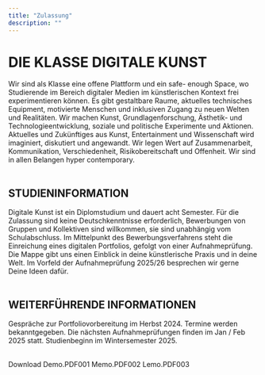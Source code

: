 ```yaml
---
title: "Zulassung"
description: ""
---
```

# DIE KLASSE DIGITALE KUNST
Wir sind als Klasse eine offene Plattform und ein safe- enough Space, wo Studierende im Bereich digitaler Medien im künstlerischen Kontext frei experimentieren können. Es gibt gestaltbare Raume, aktuelles technisches Equipment, motivierte Menschen und inklusiven Zugang zu neuen Welten und Realitäten. Wir machen Kunst, Grundlagenforschung, Ästhetik- und Technologieentwicklung, soziale und politische Experimente und Aktionen. Aktuelles und Zukünftiges aus Kunst, Entertainment und Wissenschaft wird imaginiert, diskutiert und angewandt. Wir legen Wert auf Zusammenarbeit, Kommunikation, Verschiedenheit, Risikobereitschaft und Offenheit. Wir sind in allen Belangen hyper contemporary.
<br/>
<br/>

## STUDIENINFORMATION
Digitale Kunst ist ein Diplomstudium und dauert acht Semester. Für die Zulassung sind keine Deutschkenntnisse erforderlich, Bewerbungen von Gruppen und Kollektiven sind willkommen, sie sind unabhängig vom Schulabschluss. Im Mittelpunkt des Bewerbungsverfahrens steht die Einreichung eines digitalen Portfolios, gefolgt von einer Aufnahmeprüfung. Die Mappe gibt uns einen Einblick in deine künstlerische Praxis und in deine Welt. Im Vorfeld der Aufnahmeprüfung 2025/26 besprechen wir gerne Deine
Ideen dafür.
<br/>
<br/>

## WEITERFÜHRENDE INFORMATIONEN
Gespräche zur Portfoliovorbereitung im Herbst 2024. Termine werden bekanntgegeben. Die nächsten Aufnahmeprüfungen finden im Jan / Feb 2025 statt. Studienbeginn im Wintersemester 2025.
<br/>
<br/>


Download
Demo.PDF001 Memo.PDF002 Lemo.PDF003